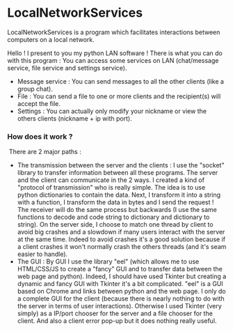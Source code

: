 # LocalNetworkServices
LocalNetworkServices is a program which facilitates interactions between computers on a local network.

Hello ! I present to you my python LAN software !
There is what you can do with this program :
You can access some services on LAN (chat/message service, file service and settings service).
- Message service : You can send messages to all the other clients (like a group chat).
- File : You can send a file to one or more clients and the recipient(s) will accept the file.
- Settings : You can actually only modify your nickname or view the others clients (nickname + ip with port).


### How does it work ?
 There are 2 major paths :
- The transmission between the server and the clients : I use the "socket" library to transfer information between all these programs. The server and the client can communicate in the 2 ways. I created a kind of "protocol of transmission" who is really simple. The idea is to use python dictionaries to contain the data. Next, I transform it into a string with a function, I transform the data in bytes and I send the request ! The receiver will do the same process but backwards (I use the same functions to decode and code string to dictionary and dictionary to string). On the server side, I choose to match one thread by client to avoid big crashes and a slowdown if many users interact with the server at the same time. Indeed to avoid crashes it's a good solution because if a client crashes it won't normally crash the others threads (and it's seam easier to handle).
- The GUI : By GUI I use the library "eel" (which allows me to use HTML/CSS/JS to create a "fancy" GUI and to transfer data between the web page and python). Indeed, I should have used Tkinter but creating a dynamic and fancy GUI with Tkinter it's a bit complicated. "eel" is a GUI based on Chrome and links between python and the web page. I only do a complete GUI for the client (because there is nearly nothing to do with the server in terms of user interactions). Otherwise I used Tkinter (very simply) as a IP/port chooser for the server and a file chooser for the client. And also a client error pop-up but it does nothing really useful.
